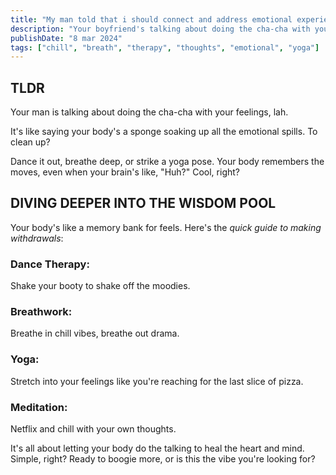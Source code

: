 ```yaml
---
title: "My man told that i should connect and address emotional experiences through the body, how?"
description: "Your boyfriend's talking about doing the cha-cha with your feelings, lah."
publishDate: "8 mar 2024"
tags: ["chill", "breath", "therapy", "thoughts", "emotional", "yoga"]
---
```


## TLDR

Your man is talking about doing the cha-cha with your feelings, lah.

It's like saying your body's a sponge soaking up all the emotional spills. To clean up?

Dance it out, breathe deep, or strike a yoga pose. Your body remembers the moves, even when your brain's like, "Huh?" Cool, right?

## DIVING DEEPER INTO THE WISDOM POOL

Your body's like a memory bank for feels. Here's the _quick guide to making withdrawals_:

### Dance Therapy:

Shake your booty to shake off the moodies.

### Breathwork:

Breathe in chill vibes, breathe out drama.

### Yoga:

Stretch into your feelings like you're reaching for the last slice of pizza.

### Meditation:

Netflix and chill with your own thoughts.

It's all about letting your body do the talking to heal the heart and mind. Simple, right? Ready to boogie more, or is this the vibe you're looking for?
